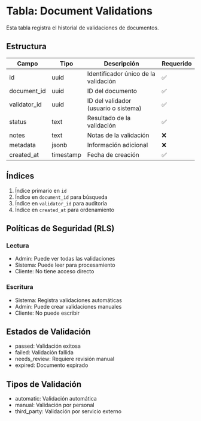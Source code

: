 # Tabla: Document Validations

Esta tabla registra el historial de validaciones de documentos.

## Estructura

| Campo | Tipo | Descripción | Requerido |
|-------|------|-------------|-----------|
| id | uuid | Identificador único de la validación | ✅ |
| document_id | uuid | ID del documento | ✅ |
| validator_id | uuid | ID del validador (usuario o sistema) | ✅ |
| status | text | Resultado de la validación | ✅ |
| notes | text | Notas de la validación | ❌ |
| metadata | jsonb | Información adicional | ❌ |
| created_at | timestamp | Fecha de creación | ✅ |

## Índices

1. Índice primario en `id`
2. Índice en `document_id` para búsqueda
3. Índice en `validator_id` para auditoría
4. Índice en `created_at` para ordenamiento

## Políticas de Seguridad (RLS)

### Lectura
- Admin: Puede ver todas las validaciones
- Sistema: Puede leer para procesamiento
- Cliente: No tiene acceso directo

### Escritura
- Sistema: Registra validaciones automáticas
- Admin: Puede crear validaciones manuales
- Cliente: No puede escribir

## Estados de Validación

- passed: Validación exitosa
- failed: Validación fallida
- needs_review: Requiere revisión manual
- expired: Documento expirado

## Tipos de Validación

- automatic: Validación automática
- manual: Validación por personal
- third_party: Validación por servicio externo